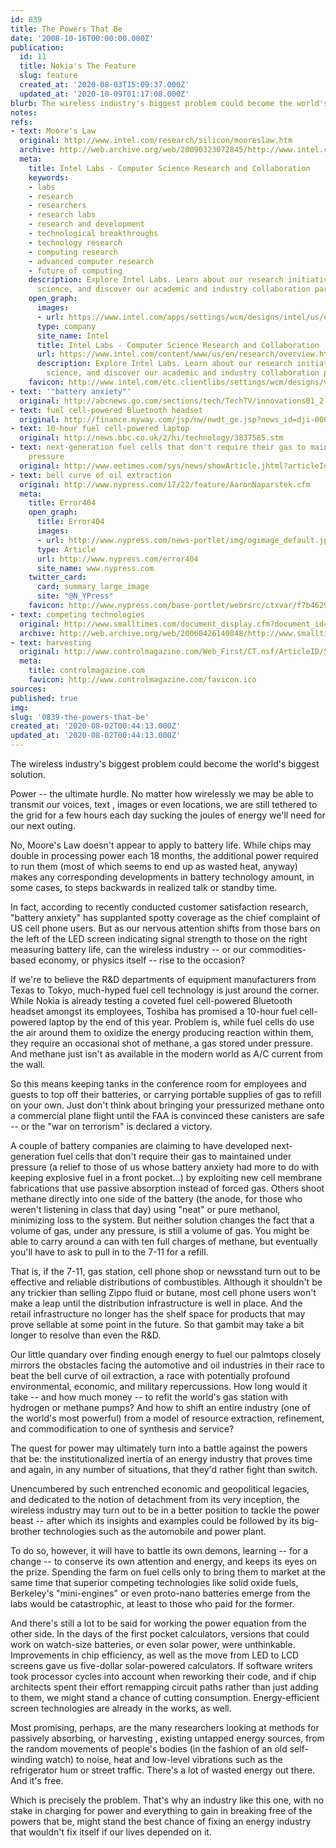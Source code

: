```yaml
---
id: 839
title: The Powers That Be
date: '2008-10-16T00:00:00.000Z'
publication:
  id: 11
  title: Nokia's The Feature
  slug: feature
  created_at: '2020-08-03T15:09:37.000Z'
  updated_at: '2020-10-09T01:17:08.000Z'
blurb: The wireless industry's biggest problem could become the world's biggest solution.
notes: 
refs:
- text: Moore's Law
  original: http://www.intel.com/research/silicon/mooreslaw.htm
  archive: http://web.archive.org/web/20090323072845/http://www.intel.com:80/research/silicon/mooreslaw.htm
  meta:
    title: Intel Labs - Computer Science Research and Collaboration
    keywords:
    - labs
    - research
    - researchers
    - research labs
    - research and development
    - technological breakthroughs
    - technology research
    - computing research
    - advanced computer research
    - future of computing
    description: Explore Intel Labs. Learn about our research initiatives in computer
      science, and discover our academic and industry collaboration partnerships.
    open_graph:
      images:
      - url: https://www.intel.com/apps/settings/wcm/designs/intel/us/en/images/resources/printlogo.png
      type: company
      site_name: Intel
      title: Intel Labs - Computer Science Research and Collaboration
      url: https://www.intel.com/content/www/us/en/research/overview.html
      description: Explore Intel Labs. Learn about our research initiatives in computer
        science, and discover our academic and industry collaboration partnerships.
    favicon: http://www.intel.com/etc.clientlibs/settings/wcm/designs/ver/6.8.1333/intel/default/resources/favicon.ico
- text: '"battery anxiety"'
  original: http://abcnews.go.com/sections/tech/TechTV/innovations01_2.html
- text: fuel cell-powered Bluetooth headset
  original: http://finance.myway.com/jsp/nw/nwdt_ge.jsp?news_id=dji-00030720040615&feed=dji&date=20040615
- text: 10-hour fuel cell-powered laptop
  original: http://news.bbc.co.uk/2/hi/technology/3837585.stm
- text: next-generation fuel cells that don't require their gas to maintained under
    pressure
  original: http://www.eetimes.com/sys/news/showArticle.jhtml?articleId=22100806
- text: bell curve of oil extraction
  original: http://www.nypress.com/17/22/feature/AaronNaparstek.cfm
  meta:
    title: Error404
    open_graph:
      title: Error404
      images:
      - url: http://www.nypress.com/news-portlet/img/ogimage_default.jpg
      type: Article
      url: http://www.nypress.com/error404
      site_name: www.nypress.com
    twitter_card:
      card: summary_large_image
      site: "@N_YPress"
    favicon: http://www.nypress.com/base-portlet/webrsrc/ctxvar/f7b4629b-4a0c-4f58-ade7-0d8300181f41.jpeg
- text: competing technologies
  original: http://www.smalltimes.com/document_display.cfm?document_id=3730
  archive: http://web.archive.org/web/20060426140848/http://www.smalltimes.com:80/document_display.cfm?document_id=3730
- text: harvesting
  original: http://www.controlmagazine.com/Web_First/CT.nsf/ArticleID/SKUN-5Y3K5R/
  meta:
    title: controlmagazine.com
    favicon: http://www.controlmagazine.com/favicon.ico
sources: 
published: true
img: 
slug: '0839-the-powers-that-be'
created_at: '2020-08-02T00:44:13.000Z'
updated_at: '2020-08-02T00:44:13.000Z'
---
```

The wireless industry's biggest problem could become the world's biggest solution.

  
Power -- the ultimate hurdle. No matter how wirelessly we may be able to transmit our voices, text , images or even locations, we are still tethered to the grid for a few hours each day sucking the joules of energy we'll need for our next outing.

No, Moore's Law doesn't appear to apply to battery life. While chips may double in processing power each 18 months, the additional power required to run them (most of which seems to end up as wasted heat, anyway) makes any corresponding developments in battery technology amount, in some cases, to steps backwards in realized talk or standby time.

In fact, according to recently conducted customer satisfaction research, "battery anxiety" has supplanted spotty coverage as the chief complaint of US cell phone users. But as our nervous attention shifts from those bars on the left of the LED screen indicating signal strength to those on the right measuring battery life, can the wireless industry -- or our commodities-based economy, or physics itself -- rise to the occasion?

If we're to believe the R&D departments of equipment manufacturers from Texas to Tokyo, much-hyped fuel cell technology is just around the corner. While Nokia is already testing a coveted fuel cell-powered Bluetooth headset amongst its employees, Toshiba has promised a 10-hour fuel cell-powered laptop by the end of this year. Problem is, while fuel cells do use the air around them to oxidize the energy producing reaction within them, they require an occasional shot of methane, a gas stored under pressure. And methane just isn't as available in the modern world as A/C current from the wall.

So this means keeping tanks in the conference room for employees and guests to top off their batteries, or carrying portable supplies of gas to refill on your own. Just don't think about bringing your pressurized methane onto a commercial plane flight until the FAA is convinced these canisters are safe -- or the "war on terrorism" is declared a victory.

A couple of battery companies are claiming to have developed next-generation fuel cells that don't require their gas to maintained under pressure (a relief to those of us whose battery anxiety had more to do with keeping explosive fuel in a front pocket...) by exploiting new cell membrane fabrications that use passive absorption instead of forced gas. Others shoot methane directly into one side of the battery (the anode, for those who weren't listening in class that day) using "neat" or pure methanol, minimizing loss to the system. But neither solution changes the fact that a volume of gas, under any pressure, is still a volume of gas. You might be able to carry around a can with ten full charges of methane, but eventually you'll have to ask to pull in to the 7-11 for a refill.

That is, if the 7-11, gas station, cell phone shop or newsstand turn out to be effective and reliable distributions of combustibles. Although it shouldn't be any trickier than selling Zippo fluid or butane, most cell phone users won't make a leap until the distribution infrastructure is well in place. And the retail infrastructure no longer has the shelf space for products that may prove sellable at some point in the future. So that gambit may take a bit longer to resolve than even the R&D.

Our little quandary over finding enough energy to fuel our palmtops closely mirrors the obstacles facing the automotive and oil industries in their race to beat the bell curve of oil extraction, a race with potentially profound environmental, economic, and military repercussions. How long would it take -- and how much money -- to refit the world's gas station with hydrogen or methane pumps? And how to shift an entire industry (one of the world's most powerful) from a model of resource extraction, refinement, and commodification to one of synthesis and service?

The quest for power may ultimately turn into a battle against the powers that be: the institutionalized inertia of an energy industry that proves time and again, in any number of situations, that they'd rather fight than switch.

Unencumbered by such entrenched economic and geopolitical legacies, and dedicated to the notion of detachment from its very inception, the wireless industry may turn out to be in a better position to tackle the power beast -- after which its insights and examples could be followed by its big-brother technologies such as the automobile and power plant.

To do so, however, it will have to battle its own demons, learning -- for a change -- to conserve its own attention and energy, and keeps its eyes on the prize. Spending the farm on fuel cells only to bring them to market at the same time that superior competing technologies like solid oxide fuels, Berkeley's "mini-engines" or even proto-nano batteries emerge from the labs would be catastrophic, at least to those who paid for the former.

And there's still a lot to be said for working the power equation from the other side. In the days of the first pocket calculators, versions that could work on watch-size batteries, or even solar power, were unthinkable. Improvements in chip efficiency, as well as the move from LED to LCD screens gave us five-dollar solar-powered calculators. If software writers took processor cycles into account when reworking their code, and if chip architects spent their effort remapping circuit paths rather than just adding to them, we might stand a chance of cutting consumption. Energy-efficient screen technologies are already in the works, as well.

Most promising, perhaps, are the many researchers looking at methods for passively absorbing, or harvesting , existing untapped energy sources, from the random movements of people's bodies (in the fashion of an old self-winding watch) to noise, heat and low-level vibrations such as the refrigerator hum or street traffic. There's a lot of wasted energy out there. And it's free.

Which is precisely the problem. That's why an industry like this one, with no stake in charging for power and everything to gain in breaking free of the powers that be, might stand the best chance of fixing an energy industry that wouldn't fix itself if our lives depended on it.

